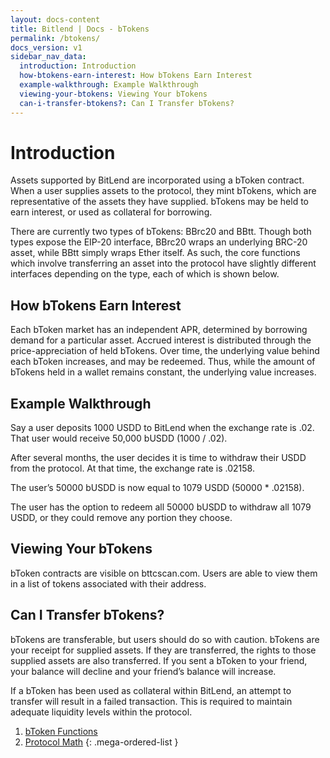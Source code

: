 ```yaml
---
layout: docs-content
title: Bitlend | Docs - bTokens
permalink: /btokens/
docs_version: v1
sidebar_nav_data:
  introduction: Introduction
  how-btokens-earn-interest: How bTokens Earn Interest
  example-walkthrough: Example Walkthrough
  viewing-your-btokens: Viewing Your bTokens
  can-i-transfer-btokens?: Can I Transfer bTokens?
---
```


# Introduction

Assets supported by BitLend are incorporated using a bToken contract. When a user supplies assets to the protocol, they mint bTokens, which are representative of the assets they have supplied. bTokens may be held to earn interest, or used as collateral for borrowing.

There are currently two types of bTokens: BBrc20 and BBtt. Though both types expose the EIP-20 interface, BBrc20 wraps an underlying BRC-20 asset, while BBtt simply wraps Ether itself. As such, the core functions which involve transferring an asset into the protocol have slightly different interfaces depending on the type, each of which is shown below.

## How bTokens Earn Interest

Each bToken market has an independent APR, determined by borrowing demand for a particular asset. Accrued interest is distributed through the price-appreciation of held bTokens. Over time, the underlying value behind each bToken increases, and may be redeemed. Thus, while the amount of bTokens held in a wallet remains constant, the underlying value increases.

## Example Walkthrough

Say a user deposits 1000 USDD to BitLend when the exchange rate is .02. That user would receive 50,000 bUSDD (1000 / .02).

After several months, the user decides it is time to withdraw their USDD from the protocol. At that time, the exchange rate is .02158.

The user’s 50000 bUSDD is now equal to 1079 USDD (50000 \* .02158).

The user has the option to redeem all 50000 bUSDD to withdraw all 1079 USDD, or they could remove any portion they choose.

## Viewing Your bTokens

bToken contracts are visible on bttcscan.com. Users are able to view them in a list of tokens associated with their address.

## Can I Transfer bTokens?

bTokens are transferable, but users should do so with caution. bTokens are your receipt for supplied assets. If they are transferred, the rights to those supplied assets are also transferred. If you sent a bToken to your friend, your balance will decline and your friend’s balance will increase.

If a bToken has been used as collateral within BitLend, an attempt to transfer will result in a failed transaction. This is required to maintain adequate liquidity levels within the protocol.

1. [bToken Functions](/btokens/functions/)
2. [Protocol Math](/btokens/protocol-math/)
{: .mega-ordered-list }